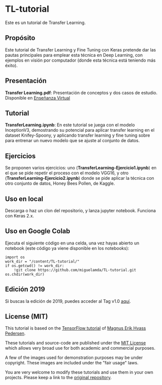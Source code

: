 # TL-tutorial
Este es un tutorial de Transfer Learning.

## Propósito
Este tutorial de Transfer Learning y Fine Tuning con Keras pretende dar las pautas principales para emplear esta técnica en Deep Learning, con ejemplos en visión por computador (donde esta técnica está teniendo más éxito).

## Presentación

**Transfer Learning.pdf**: Presentación de conceptos y dos casos de estudio. Disponible en [Enseñanza Virtual](https://ev.us.es)

## Tutorial

**TransferLearning.ipynb**: En este tutorial se juega con el modelo InceptionV3, demostrando su potencial para aplicar transfer learning en el dataset Knifey-Spoony, y aplicando transfer learning y fine tuning sobre para entrenar un nuevo modelo que se ajuste al conjunto de datos.

## Ejercicios

Se proponen varios ejercicios: uno (**TransferLearning-Ejercicio1.ipynb**) en el que se pide repetir el proceso con el modelo VGG16, y otro (**TransferLearning-Ejercicio2.ipynb**) donde se pide aplicar la técnica con otro conjunto de datos, Honey Bees Pollen, de Kaggle.

## Uso en local

Descarga o haz un clon del repositorio, y lanza jupyter notebook. Funciona con Keras 2.x.

## Uso en Google Colab

Ejecuta el siguiente código en una celda, una vez hayas abierto un notebook (este código ya viene disponible en los notebooks):

    import os
    work_dir = "/content/TL-tutorial/"
    if os.getcwd() != work_dir:
        !git clone https://github.com/miguelamda/TL-tutorial.git
    os.chdir(work_dir)

## Edición 2019

Si buscas la edición de 2019, puedes acceder al Tag v1.0 [aquí](https://github.com/miguelamda/TL-tutorial/tree/v1.0).

## License (MIT)

This tutorial is based on the [TensorFlow tutorial](https://github.com/Hvass-Labs/TensorFlow-Tutorials) of [Magnus Erik Hvass Pedersen](http://www.hvass-labs.org).

These tutorials and source-code are published under the [MIT License](https://github.com/Hvass-Labs/TensorFlow-Tutorials/blob/master/LICENSE) which allows very broad use for both academic and commercial purposes.

A few of the images used for demonstration purposes may be under copyright. These images are included under the "fair usage" laws.

You are very welcome to modify these tutorials and use them in your own projects.
Please keep a link to the [original repository](https://github.com/Hvass-Labs/TensorFlow-Tutorials).
